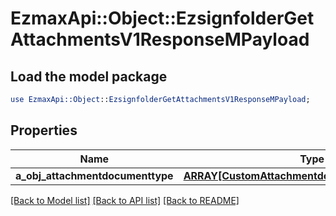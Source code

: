 # EzmaxApi::Object::EzsignfolderGetAttachmentsV1ResponseMPayload

## Load the model package
```perl
use EzmaxApi::Object::EzsignfolderGetAttachmentsV1ResponseMPayload;
```

## Properties
Name | Type | Description | Notes
------------ | ------------- | ------------- | -------------
**a_obj_attachmentdocumenttype** | [**ARRAY[CustomAttachmentdocumenttypeResponse]**](CustomAttachmentdocumenttypeResponse.md) |  | 

[[Back to Model list]](../README.md#documentation-for-models) [[Back to API list]](../README.md#documentation-for-api-endpoints) [[Back to README]](../README.md)


